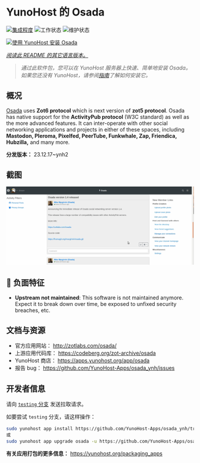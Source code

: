 <!--
注意：此 README 由 <https://github.com/YunoHost/apps/tree/master/tools/readme_generator> 自动生成
请勿手动编辑。
-->

# YunoHost 的 Osada

[![集成程度](https://dash.yunohost.org/integration/osada.svg)](https://dash.yunohost.org/appci/app/osada) ![工作状态](https://ci-apps.yunohost.org/ci/badges/osada.status.svg) ![维护状态](https://ci-apps.yunohost.org/ci/badges/osada.maintain.svg)

[![使用 YunoHost 安装 Osada](https://install-app.yunohost.org/install-with-yunohost.svg)](https://install-app.yunohost.org/?app=osada)

*[阅读此 README 的其它语言版本。](./ALL_README.md)*

> *通过此软件包，您可以在 YunoHost 服务器上快速、简单地安装 Osada。*  
> *如果您还没有 YunoHost，请参阅[指南](https://yunohost.org/install)了解如何安装它。*

## 概况

[Osada](http://zotlabs.com/osada/) uses **Zot6 protocol** which is next version of **zot5 protocol**. Osada has native support for the **ActivityPub protocol** (W3C standard) as well as the more advanced features. It can inter-operate with other social networking applications and projects in either of these spaces, including **Mastodon, Pleroma, Pixelfed, PeerTube, Funkwhale, Zap, Friendica, Hubzilla,** and many more.


**分发版本：** 23.12.17~ynh2

## 截图

![Osada 的截图](./doc/screenshots/comment_on_posts.gif)

## :red_circle: 负面特征

- **Upstream not maintained**: This software is not maintained anymore. Expect it to break down over time, be exposed to unfixed security breaches, etc.

## 文档与资源

- 官方应用网站： <http://zotlabs.com/osada/>
- 上游应用代码库： <https://codeberg.org/zot-archive/osada>
- YunoHost 商店： <https://apps.yunohost.org/app/osada>
- 报告 bug： <https://github.com/YunoHost-Apps/osada_ynh/issues>

## 开发者信息

请向 [`testing` 分支](https://github.com/YunoHost-Apps/osada_ynh/tree/testing) 发送拉取请求。

如要尝试 `testing` 分支，请这样操作：

```bash
sudo yunohost app install https://github.com/YunoHost-Apps/osada_ynh/tree/testing --debug
或
sudo yunohost app upgrade osada -u https://github.com/YunoHost-Apps/osada_ynh/tree/testing --debug
```

**有关应用打包的更多信息：** <https://yunohost.org/packaging_apps>
